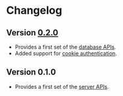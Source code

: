 # Changelog

## Version [0.2.0](https://github.com/cedx/couchdb.hx/compare/v0.1.0...v0.2.0)
- Provides a first set of the [database APIs](https://docs.couchdb.org/en/stable/api/database/).
- Added support for [cookie authentication](https://docs.couchdb.org/en/latest/api/server/authn.html#cookie-authentication).

## Version 0.1.0
- Provides a first set of the [server APIs](https://docs.couchdb.org/en/stable/api/server/).
